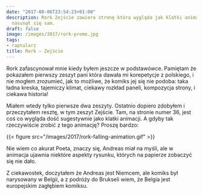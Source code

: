 ```yaml
---
date: "2017-08-06T23:54:23+01:00"
description: Rork Zejście zawiera stronę która wygląda jak klatki animacji. Pomysł
  nasunął się sam.
draft: false
image: /images/2017/rork-promo.jpg
tags:
- raptularz
title: Rork — Zejście
---
```


Rork zafascynował mnie kiedy byłem jeszcze w podstawówce. Pamiętam że pokazałem
pierwszy zeszyt pani która dawała mi korepetycje z polskiego, i nie mogłem
zrozumieć, jak to możliwe, że komiks jej się nie podoba: taka ładna kreska,
tajemiczy klimat, ciekawy rozkład paneli, kompozycja strony, i ciekawa historia!

<!--more-->

Miałem wtedy tylko pierwsze dwa zeszyty. Ostatnio dopiero zdobyłem
i przeczytałem resztę, w tym zeszyt Zejście. Tam, na stronie numer 36, jest coś
co wygląda dość sugestywnie jako klatki animacji. A gdyby tak rzeczywiście
zrobić z tego animację? Proszę bardzo:

{{< figure src="/images/2017/rork-falling-animation.gif" >}}

Nie wiem co akurat Poeta, znaczy się, Andreas miał na myśli, ale w animacja
ujawnia niektóre aspekty rysunku, których na papierze zobaczyć się nie dało.

Z ciekawostek, doczytałem że Andreas jest Niemcem, ale komiks był narysowany
w Belgii, a z podróży do Brukseli wiem, że Belgia jest europejskim zagłębiem
komiksu.
